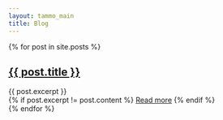 ```yaml
---
layout: tammo_main
title: Blog
---
```


<div class="posts">
  {% for post in site.posts %}
    <article class="post">
      <h1><a href="{{ site.baseurl }}{{ post.url }}">{{ post.title }}</a></h1>
      <div class="entry">
        {{ post.excerpt }}
      </div>
	{% if post.excerpt != post.content %}
    <a href="{{ site.baseurl }}{{ post.url }}">Read more</a>
	{% endif %}
    </article>
  {% endfor %}
</div>
